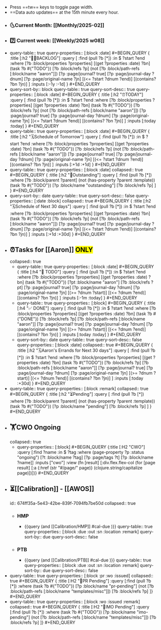 - Press ==tw== keys to toggle page width.
- ==Data auto updates== at the 15th minute every hour.
- ### 🌜️Current Month: [[Monthly/2025-02]]
- ### 7️⃣ Current week: [[Weekly/2025 w08]]
- query-table:: true
  query-properties:: [:block :date]
  #+BEGIN_QUERY
  {
   :title [:h2 "😵‍💫BACKLOG"]
   :query [
           :find (pull ?b [*])
           :in $ ?start ?end
           :where
           [?b :block/properties ?properties]
           [(get ?properties :date) ?bn]
           (task ?b #{"TODO"})
           [?b :block/refs ?p]
           (not [?b :block/path-refs [:block/name "aaron"]])
           [?p :page/journal? true]
           [?p :page/journal-day ?dnum]
           [?p :page/original-name ?jn]
           [(<= ?start ?dnum ?end)]
           [(contains? ?bn ?jn)]
           ]
  :inputs [:-1y :-1d]
   }
  #+END_QUERY
- query-sort-by:: block
  query-table:: true
  query-sort-desc:: true
  query-properties:: [:block :date]
  #+BEGIN_QUERY
  {
   :title [:h2 "⏰TODAY"]
   :query [
           :find (pull ?b [*])
           :in $ ?start ?end
           :where
           [?b :block/properties ?properties]
           [(get ?properties :date) ?bn]
           (task ?b #{"TODO"})
           [?b :block/refs ?p]
           (not [?b :block/path-refs [:block/name "aaron"]])
           [?p :page/journal? true]
           [?p :page/journal-day ?dnum]
           [?p :page/original-name ?jn]
           [(<= ?start ?dnum ?end)]
           [(contains? ?bn ?jn)]
           ]
  :inputs [:today :today]
   }
  #+END_QUERY
- query-table:: true
  query-properties:: [:block :date]
  #+BEGIN_QUERY
  {
   :title [:h2 "🗓️Schedule of Tomorrow"]
   :query [
           :find (pull ?b [*])
           :in $ ?start ?end
           :where
           [?b :block/properties ?properties]
           [(get ?properties :date) ?bn]
           (task ?b #{"TODO"})
           [?b :block/refs ?p]
           (not [?b :block/path-refs [:block/name "aaron"]])
           [?p :page/journal? true]
           [?p :page/journal-day ?dnum]
           [?p :page/original-name ?jn]
           [(<= ?start ?dnum ?end)]
           [(contains? ?bn ?jn)]
           ]
  :inputs [:+1d :+1d]
   }
  #+END_QUERY
- query-table:: true
  query-properties:: [:block :date]
  collapsed:: true
  #+BEGIN_QUERY
  {
   :title [:h2 "📌Outstanding"]
   :query [
           :find (pull ?b [*])
           :where
           [?b :block/parent ?parent]
           (not (has-property ?parent :template))
           (task ?b #{"TODO"})
           [?p :block/name "outstanding"]
           [?b :block/refs ?p]
           ]
   }
  #+END_QUERY
- query-sort-by:: date
  query-table:: true
  query-sort-desc:: false
  query-properties:: [:date :block]
  collapsed:: true
  #+BEGIN_QUERY
  {
   :title [:h2 "🗓️Schedule of Next 30 days"]
   :query [
           :find (pull ?b [*])
           :in $ ?start ?end
           :where
           [?b :block/properties ?properties]
           [(get ?properties :date) ?bn]
           (task ?b #{"TODO"})
           [?b :block/refs ?p]
           (not [?b :block/path-refs [:block/name "aaron"]])
           [?p :page/journal? true]
           [?p :page/journal-day ?dnum]
           [?p :page/original-name ?jn]
           [(<= ?start ?dnum ?end)]
           [(contains? ?bn ?jn)]
           ]
  :inputs [:+1d :+30d]
   }
  #+END_QUERY
- ## ⏰Tasks for [[Aaron]] <mark class='green'>ONLY</mark>
  collapsed:: true
	- query-table:: true
	  query-properties:: [:block :date]
	  #+BEGIN_QUERY
	  {
	   :title [:h4 "🎯 TODO"]
	   :query [
	           :find (pull ?b [*])
	           :in $ ?start ?end
	           :where
	           [?b :block/properties ?properties]
	           [(get ?properties :date) ?bn]
	           (task ?b #{"TODO"})
	           [?pt :block/name "aaron"]
	           [?b :block/refs ?pt]
	           [?p :page/journal? true]
	           [?p :page/journal-day ?dnum]
	           [?p :page/original-name ?jn]
	           [(>= ?dnum ?start)]
	           [(<= ?dnum ?end)]
	           [(contains? ?bn ?jn)]
	           ]
	  :inputs [:-1m :today]
	   }
	  #+END_QUERY
	- query-table:: true
	  query-properties:: [:block]
	  #+BEGIN_QUERY
	  {
	   :title [:h4 "✅ DONE"]
	   :query [
	           :find (pull ?b [*])
	           :in $ ?start ?end
	           :where
	           [?b :block/properties ?properties]
	           [(get ?properties :date) ?bn]
	           (task ?b #{"DONE"})
	           [?b :block/refs ?p]
	           [?b :block/path-refs [:block/name "aaron"]]
	           [?p :page/journal? true]
	           [?p :page/journal-day ?dnum]
	           [?p :page/original-name ?jn]
	           [(>= ?dnum ?start)]
	           [(<= ?dnum ?end)]
	           [(contains? ?bn ?jn)]
	           ]
	  :inputs [:today :today]
	   }
	  #+END_QUERY
	- query-sort-by:: date
	  query-table:: true
	  query-sort-desc:: false
	  query-properties:: [:block :date]
	  collapsed:: true
	  #+BEGIN_QUERY
	  {
	   :title [:h2 "🗓️Aaron's Errands for Next 30 days"]
	   :query [
	           :find (pull ?b [*])
	           :in $ ?start ?end
	           :where
	           [?b :block/properties ?properties]
	           [(get ?properties :date) ?bn]
	           (task ?b #{"TODO"})
	           [?b :block/refs ?p]
	           [?b :block/path-refs [:block/name "aaron"]]
	           [?p :page/journal? true]
	           [?p :page/journal-day ?dnum]
	           [?p :page/original-name ?jn]
	           [(>= ?dnum ?start)]
	           [(<= ?dnum ?end)]
	           [(contains? ?bn ?jn)]
	           ]
	  :inputs [:today :+30d]
	   }
	  #+END_QUERY
- query-table:: true
  query-properties:: [:block :remark]
  collapsed:: true
  #+BEGIN_QUERY
  {
   :title [:h2 "⏳Pending"]
   :query [
           :find (pull ?b [*])
           :where
           [?b :block/parent ?parent]
           (not (has-property ?parent :template))
           (task ?b #{"TODO"})
           [?p :block/name "pending"]
           [?b :block/refs ?p]
           ]
   }
  #+END_QUERY
- ## 🏋️CWO Ongoing
  collapsed:: true
	- query-properties:: [:block]
	  #+BEGIN_QUERY
	  {:title [:H2 "CWO"]
	   :query [:find ?name
	         :in $ ?tag
	         :where
	         (page-property ?p :status "ongoing")
	         [?t :block/name ?tag]
	         [?p :page/tags ?t]
	         [?p :block/name ?name]]
	   :inputs ["cwo"]
	   :view (fn [result]
	         [:div.flex.flex-col
	          (for [page result]
	            [:a {:href (str "#/page/" page)} (clojure.string/capitalize page)])])}
	  #+END_QUERY
- ## ⏳[[Calibration]] - [[AWOS]]
  id:: 674ff35a-5e43-42be-839f-7094fb7be50d
  collapsed:: true
	- ### HMP
		- {{query (and [[Calibration/HMP]] #cal-due )}}
		  query-table:: true
		  query-properties:: [:block :due :out :sn :location :remark]
		  query-sort-by:: due
		  query-sort-desc:: false
	- ### PTB
		- {{query (and [[Calibration/PTB]] #cal-due )}}
		  query-table:: true
		  query-properties:: [:block :due :out :sn :location :remark]
		  query-sort-by:: due
		  query-sort-desc:: false
- query-table:: true
  query-properties:: [:block :pr :wo :issued]
  collapsed:: true
  #+BEGIN_QUERY
  {
  :title [:H2 "🛒PR Pending"]
  :query [:find (pull ?b [*])
           :where
           (task ?b #{"TODO"})
           [?p :block/name "pr-pending"]
           (not [?b :block/path-refs [:block/name "templates/misc"]])
           [?b :block/refs ?p]
  ]}
  #+END_QUERY
- query-table:: true
  query-properties:: [:block :wo :issued :remark]
  collapsed:: true
  #+BEGIN_QUERY
  {
  :title [:H2 "🛒IMO Pending"]
  :query [:find (pull ?b [*])
           :where
           (task ?b #{"TODO"})
           [?p :block/name "imo-pending"]
           (not [?b :block/path-refs [:block/name "templates/misc"]])
           [?b :block/refs ?p]
  ]}
  #+END_QUERY
